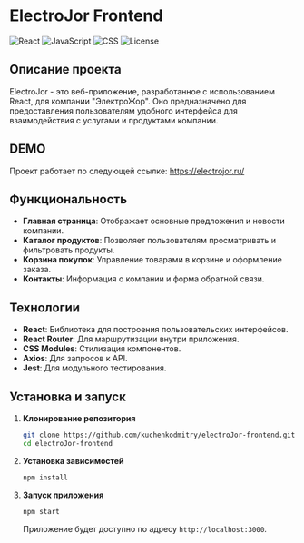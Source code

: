 # ElectroJor Frontend

![React](https://img.shields.io/badge/React-18.0.0-blue)
![JavaScript](https://img.shields.io/badge/JavaScript-ES6+-yellow)
![CSS](https://img.shields.io/badge/CSS-Modules-green)
![License](https://img.shields.io/github/license/kuchenkodmitry/electroJor-frontend)

## Описание проекта

ElectroJor - это веб-приложение, разработанное с использованием React, для компании "ЭлектроЖор". Оно предназначено для предоставления пользователям удобного интерфейса для взаимодействия с услугами и продуктами компании.

## DEMO

Проект работает по следующей ссылке: https://electrojor.ru/

## Функциональность

- **Главная страница**: Отображает основные предложения и новости компании.
- **Каталог продуктов**: Позволяет пользователям просматривать и фильтровать продукты.
- **Корзина покупок**: Управление товарами в корзине и оформление заказа.
- **Контакты**: Информация о компании и форма обратной связи.

## Технологии

- **React**: Библиотека для построения пользовательских интерфейсов.
- **React Router**: Для маршрутизации внутри приложения.
- **CSS Modules**: Стилизация компонентов.
- **Axios**: Для запросов к API.
- **Jest**: Для модульного тестирования.

## Установка и запуск

1. **Клонирование репозитория**

    ```sh
    git clone https://github.com/kuchenkodmitry/electroJor-frontend.git
    cd electroJor-frontend
    ```

2. **Установка зависимостей**

    ```sh
    npm install
    ```

3. **Запуск приложения**

    ```sh
    npm start
    ```

    Приложение будет доступно по адресу `http://localhost:3000`.


